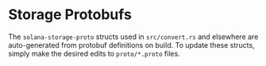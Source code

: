 # Storage Protobufs

The `solana-storage-proto` structs used in `src/convert.rs` and elsewhere are
auto-generated from protobuf definitions on build. To update these structs,
simply make the desired edits to `proto/*.proto` files.
